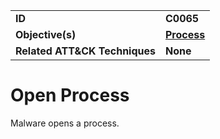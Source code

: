
<table>
<tr>
<td><b>ID</b></td>
<td><b>C0065</b></td>
</tr>
<tr>
<td><b>Objective(s)</b></td>
<td><b><a href="../process">Process</a></b></td>
</tr>
<tr>
<td><b>Related ATT&CK Techniques</b></td>
<td><b>None</b></td>
</tr>
</table>


Open Process
=============
Malware opens a process. 